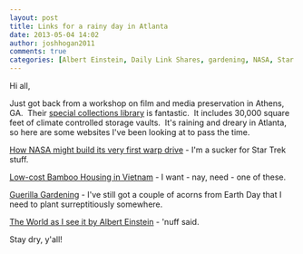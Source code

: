 ```yaml
---
layout: post
title: Links for a rainy day in Atlanta
date: 2013-05-04 14:02
author: joshhogan2011
comments: true
categories: [Albert Einstein, Daily Link Shares, gardening, NASA, Star Trek]
---
```

Hi all,

Just got back from a workshop on film and media preservation in Athens, GA.  Their <a href="http://www.libs.uga.edu/scl/facilities/building.html" target="_blank">special collections library</a> is fantastic.  It includes 30,000 square feet of climate controlled storage vaults.  It's raining and dreary in Atlanta, so here are some websites I've been looking at to pass the time.

<a href="http://io9.com/5963263/how-nasa-will-build-its-very-first-warp-drive" target="_blank">How NASA might build its very first warp drive</a> - I'm a sucker for Star Trek stuff.

<a href="http://www.designboom.com/architecture/low-cost-house-for-middle-vietnam/" target="_blank">Low-cost Bamboo Housing in Vietnam</a> - I want - nay, need - one of these.

<a href="http://grist.org/living/flower-power-fighting-the-man-with-guerrilla-gardens/" target="_blank">Guerilla Gardening</a> - I've still got a couple of acorns from Earth Day that I need to plant surreptitiously somewhere.

<a href="http://www.aip.org/history/einstein/essay.htm/" target="_blank">The World as I see it by Albert Einstein</a> - 'nuff said.

Stay dry, y'all!
